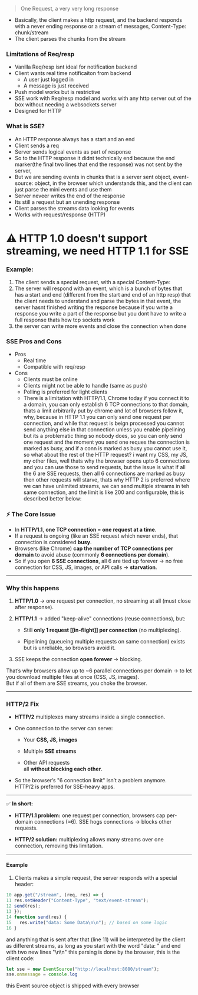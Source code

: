 > One Request, a very very long response

 - Basically, the client makes a http request, and the backend responds with a never ending response or a stream of messages, Content-Type: chunk/stream
 - The client parses the chunks from the stream
### Limitations of Req/resp
- Vanilla Req/resp isnt ideal for notification backend
- Client wants real time notificaiton from backend
	- A user just logged in
	- A message is just received
- Push model works but is restrictive
- SSE work with Req/resp model and works with any http server out of the box without needing a websockets server
- Designed for HTTP

### What is SSE?
- An HTTP response always has a start and an end
- Client sends a req
- Server sends logical events as part of response 
- So to the HTTP response it didnt technically end because the end marker(the final two lines that end the response) was not sent by the server, 
- But we are sending events in chunks that is a server sent object, event-source: object, in the browser which understands this, and the client can just parse the mini events and use them
- Server neveer writes the end of the response
- Its still a request but an unending response
- Client parses the streams data looking for events
- Works with request/response (HTTP)
# ⚠️ HTTP 1.0 doesn't support streaming, we need HTTP 1.1 for SSE

### Example:
1. The client sends a special request, with a special Content-Type:  
2. The server will respond with an event, which is a bunch of bytes that has a start and end (different from the start and end of an http resp) that the client needs to understand and parse the bytes in that event, the server hasnt finished writing the response because if you write a response you write a part of the response but you dont have to write a full response thats how tcp sockets work
3. the server can write more events and close the connection when done

### SSE Pros and Cons
 - Pros
	 - Real time
	 - Compatible with req/resp
 - Cons
	 - Clients must be online
	 - Clients might not be able to handle (same as push)
	 - Polling is preferred for light clients
	 - There is a limitation with HTTP/1.1, Chrome today if you connect it to a domain, you can only establish 6 TCP connections to that domain, thats a limit arbitrarily put by chrome and lot of browsers follow it, why, because in HTTP 1.1 you can only send one request per connection, and while that request is beign processed you cannot send anything else in that connection unless you enable pipelining but its a problematic thing so nobody does, so you can only send one request and the moment you send one reques the connection is marked as busy, and if a conn is marked as busy you cannot use it, so what about the rest of the HTTP request? i want my CSS, my JS, my other files, well thats why the browser opens upto 6 connections and you can use those to send requests, but the issue is what if all the 6 are SSE requests, then all 6 connections are marked as busy then other requests will starve, thats why HTTP 2 is preferred where we can have unlimited streams, we can send multiple streams in teh same connection, and the limit is like 200 and configurable, this is described better below:
### ⚡ The Core Issue

- In **HTTP/1.1**, **one TCP connection = one request at a time**.
- If a request is ongoing (like an SSE request which never ends), that connection is considered **busy**.
- Browsers (like Chrome) **cap the number of TCP connections per domain** to avoid abuse (commonly **6 connections per domain**).
- So if you open **6 SSE connections**, all 6 are tied up forever → no free connection for CSS, JS, images, or API calls → **starvation**.
---

### Why this happens

1. **HTTP/1.0** → one request per connection, no streaming at all (must close after response).
    
2. **HTTP/1.1** → added "keep-alive" connections (reuse connections), but:
    
    - Still **only 1 request [[in-flight]] per connection** (no multiplexing).
        
    - Pipelining (queueing multiple requests on same connection) exists but is unreliable, so browsers avoid it.
        
3. SSE keeps the connection **open forever** → blocking.
    

That’s why browsers allow up to ~6 parallel connections per domain → to let you download multiple files at once (CSS, JS, images).  
But if all of them are SSE streams, you choke the browser.

---

### HTTP/2 Fix

- **HTTP/2** multiplexes many streams inside a single connection.
    
- One connection to the server can serve:
    
    - Your **CSS, JS, images**
        
    - Multiple **SSE streams**
        
    - Other API requests  
        all **without blocking each other**.
        
- So the browser’s "6 connection limit" isn’t a problem anymore.  
    HTTP/2 is preferred for SSE-heavy apps.
    

---

✅ **In short:**

- **HTTP/1.1 problem:** one request per connection, browsers cap per-domain connections (≈6). SSE hogs connections → blocks other requests.
    
- **HTTP/2 solution:** multiplexing allows many streams over one connection, removing this limitation.
    

---


#### Example
1. Clients makes a simple request, the server responds with a special header:
```js
10 app.get("/stream", (req, res) => {
11 res.setHeader("Content-Type", "text/event-stream");
12 send(res);
13 });
14 function send(res) {
15   res.write("data: Some Data\n\n"); // based on some logic
16 }
```
and anything that is sent after that (line 11) will be interpreted by the client as different streams, as long as you start with the word "data: " and end with two new lines "\n\n"
this parsing is done by the browser, this is the client code:
```js
let sse = new EventSource("http://localhost:8080/stream");
sse.onmessage = console.log
```
this Event source object is shipped with every browser
